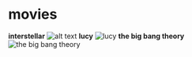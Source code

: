 
# movies
**interstellar**
![alt text](https://m.media-amazon.com/images/M/MV5BZjdkOTU3MDktN2IxOS00OGEyLWFmMjktY2FiMmZkNWIyODZiXkEyXkFqcGdeQXVyMTMxODk2OTU@._V1_.jpg)
**lucy**
![lucy](https://de.web.img2.acsta.net/pictures/14/07/08/10/49/343050.jpg)
**the big bang theory**
![the big bang theory](https://www.tvguide.com/a/img/catalog/provider/1/1/1-6482810627.jpg)
